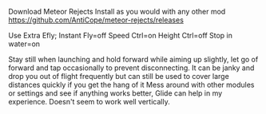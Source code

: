 Download Meteor Rejects
Install as you would with any other mod
https://github.com/AntiCope/meteor-rejects/releases

Use Extra Efly;
Instant Fly=off
Speed Ctrl=on
Height Ctrl=off
Stop in water=on

Stay still when launching and hold forward while aiming up slightly, let go of forward and tap occasionally to prevent disconnecting.
It can be janky and drop you out of flight frequently but can still be used to cover large distances quickly if you get the hang of it
Mess around with other modules or settings and see if anything works better, Glide can help in my experience. Doesn't seem to work well vertically.
